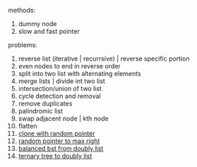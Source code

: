 methods:
1. dummy node
2. slow and fast pointer

problems:
1. reverse list (iterative | recurrsive) | reverse specific portion
2. even nodes to end in reverse order
3. split into two list with alternating elements
4. merge lists | divide int two list
5. intersection/union of two list
6. cycle detection and removal
7. remove duplicates
8. palindromic list
9. swap adjacent node | kth node
10. flatten
11. [clone with random pointer](https://www.geeksforgeeks.org/a-linked-list-with-next-and-arbit-pointer/#naive-approach-clone-a-linked-list-with-next-and-random-pointer-using-hashing-o2n-time-and-o2n-space)
12. [random pointer to max right](https://www.techiedelight.com/update-random-pointer-linked-list-node-maximum-node/)
13. [balanced bst from doubly list](https://www.techiedelight.com/construct-height-balanced-bst-from-sorted-doubly-linked-list/)
14. [ternary tree to doubly list](https://www.techiedelight.com/convert-ternary-tree-doubly-linked-list/)